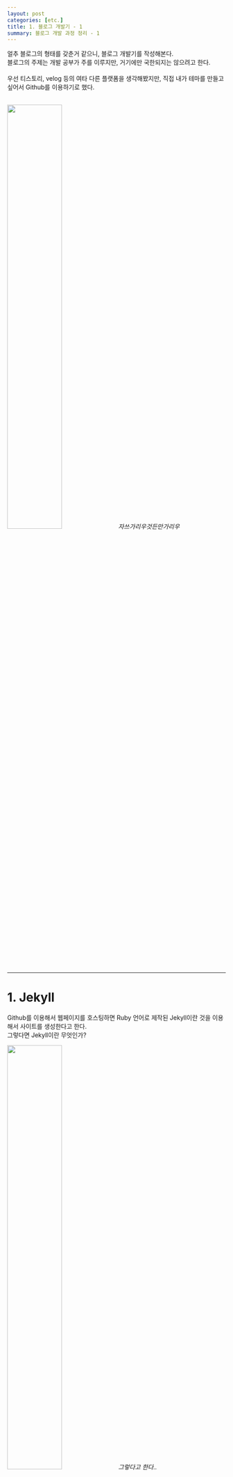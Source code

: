 ```yaml
---
layout: post
categories: [etc.]
title: 1. 블로그 개발기 - 1
summary: 블로그 개발 과정 정리 - 1
---
```


얼추 블로그의 형태를 갖춘거 같으니, 블로그 개발기를 작성해본다.<br>
블로그의 주제는 개발 공부가 주를 이루지만, 거기에만 국한되지는 않으려고 한다.<br>
<br>
우선 티스토리, velog 등의 여타 다른 플랫폼을 생각해봤지만, 직접 내가 테마를 만들고 싶어서 Github를 이용하기로 했다.<br>
<br>
<p class="post-image-wrapper">
    <img src="https://github.com/user-attachments/assets/6492d53e-91b0-4796-9515-335da35aa1a8" class="image" width="50%" height="50%" onclick="imgClick('https://github.com/user-attachments/assets/6492d53e-91b0-4796-9515-335da35aa1a8')">
    <em align="center" class="caption">자쓰가리우것든만가리우</em>
</p><br>


--- 

# 1. Jekyll
Github를 이용해서 웹페이지를 호스팅하면 Ruby 언어로 제작된 Jekyll이란 것을 이용해서 사이트를 생성한다고 한다.<br>
그렇다면 Jekyll이란 무엇인가?<br>
<p class="post-image-wrapper">
    <img src="https://github.com/user-attachments/assets/19eea137-445c-485e-ba5c-b949851a0aba" class="image" width="50%" height="50%" onclick="imgClick('https://github.com/user-attachments/assets/19eea137-445c-485e-ba5c-b949851a0aba')">
    <em align="center" class="caption">그렇다고 한다..</em>
</p>
<br>
여기저기 찾아본 결과, 내가 이해한 Github를 이용해서 나만의 블로그 웹페이지를 호스팅하는 방법은 다음과 같았다.<br>
<br>
**1. 블로그용 Github Repository 생성**<br>
**2. 해당 Repository에 Jekyll의 양식을 따르는 파일들을 업로드**<br>
<br>
이게 끝이었다.<br>
복잡해 보이지만 의외로 Jekyll 공식 홈페이지를 잘 따라하면 나만의 웹페이지가 뚝딱 나온다.<br>
<br>

그렇다면 Jekyll을 이용해 생성한 웹페이지를 Github애 올리지 않고 확인하는 방법은 무엇일까?<br>
로컬 환경에서 Jekyll을 설치해서 만든 웹페이지를 확인해보면 된다.<br>
<br>
즉, Jekyll 버전 등, 로컬 환경을 Github가 사용하는 환경과 동일하게 만들어주면 로컬에서 작업한 뒤, Github에 업로드해서 웹페이지를 수정할 수 있는 것이다.<br>
<br>
Jekyll의 설치는 다른 블로그를 참고하였다.<br>
설치 자체는 어려움이 없으나, 터미널 조작 면에서 차이가 있으니, 본인의 로컬 환경이 Mac인지, Windows인지 정도는 구분해서 따라하길 추천한다.<br>
Mac 환경인 본인 기준 설명을 좀 더 하자면,<br>
Mac의 경우 Ruby가 사전에 설치가 되어 있을테지만, Jekyll을 사용하기 위해서 새로운 버전의 Ruby를 설치해주어야하고,<br>
그것을 위해서 Ruby 버전을 관리하는 rbenv등을 추가로 설치해주어야한다.<br>
또 로컬 터미널이 zsh인지 bash인지에 따라 설정 명령어가 조금 차이가 있는 부분이 있었으니 확인하는 것이 좋다.<br>
<br>

나는 Ruby와 Jekyll 설치를 끝내고 기본적인 조작 방법을 익히기로 했다.<br>
우선 공식 사이트인 <https://jekyllrb.com/docs/>를 참고했다.<br>

페이지 별로 템플릿을 만들고, html 파일에 해당 템플릿(layout) 이름만 적어주면, 만들어 놓은 템플릿으로 렌더링된다!<br>
이게 무슨 소리인가 하면..<br>
<br>
가령 나처럼 category 주제별로 각각의 페이지는 따로 만들되, 각 category 페이지는 같은 양식으로 제작하고 싶다면,<br>
`_layout` 폴더에 기본이 되는 `category.html`라는 파일을 만들고, `javascript.html`, `algorithm.html`등 각 주제별 페이지를 만들어준 다음,<br>
Jekyll 양식에 맞추어 layout 이름만 명기해주면 된다.<br>
<p class="post-image-wrapper">
    <img src="https://github.com/user-attachments/assets/30e6c32f-f735-40c1-8812-c2a03f32d259" class="image" width="50%" height="50%" onclick="imgClick('https://github.com/user-attachments/assets/30e6c32f-f735-40c1-8812-c2a03f32d259')">
    <em align="center" class="caption">웹 페이지 파일 예시</em>
</p><br>
이렇게 적고 해당 파일인 `javascript.html` 파일에 접근하면 _layouts 폴더에 만들어놓은 `category.html`로 자동 렌더링 된다.<br>
즉, `category.html` 파일만 수정하면, 해당 layout을 사용하고 있는 모든 페이지를 한 번에 수정할 수 있다는 말이다.<br>
<br>
Jekyll은 이런 구조가 기본이고, Liquid라는 template language를 사용한다고 한다.<br>
솔직히 template language가 정확히 나도 모르겠으나, 아래와 같이 사용할 수 있음을 아는 것으로 충분할 것 같다.<br>
<p class="post-image-wrapper">
    <img src="https://github.com/user-attachments/assets/737380ae-48c7-40dd-9a61-48271c4605ea" class="image" width="70%" height="70%" onclick="imgClick('https://github.com/user-attachments/assets/737380ae-48c7-40dd-9a61-48271c4605ea')">
    <em align="center" class="caption">Jekyll 공식 사이트 튜토리얼</em>
</p><br>
이런 식으로 page의 title에 변수처럼 접근할 수 있고, title 외에 다양한 속성을 마음대로 부여하여 사용할 수 있다.<br>
<br>
또한 html 파일을 만들면 `_site` 폴더 내에 동일한 html 파일이 생성되는 것을 알 수 있는데,<br>
직접 확인해보면 차이를 알 수 있다.<br>
<p class="post-image-wrapper">
    <img src="https://github.com/user-attachments/assets/0062f47d-e571-4c68-a23a-f2678b8c3476" class="image" width="70%" height="70%" onclick="imgClick('https://github.com/user-attachments/assets/0062f47d-e571-4c68-a23a-f2678b8c3476')">
</p><br>
이런식으로 본래의 html 파일에 Liquid 문법을 이용해서 코드를 짜주면,

<p class="post-image-wrapper">
    <img src="https://github.com/user-attachments/assets/0996488e-5cb7-4944-af0f-241c04f0fedf" class="image" width="70%" height="70%" onclick="imgClick('https://github.com/user-attachments/assets/0996488e-5cb7-4944-af0f-241c04f0fedf')">
</p><br>
`_site` 폴더 안에 있는 html 파일에서는 위와 같이 태그들이 생성된다.<br>

실제로 웹 페이지에 개발자도구를 열어서 코드를 확인해본다면 렌더링 되는 파일은 `_site` 폴더 내에 파일들인 것을 알 수 있다.<br>
<br>
이렇듯 Liquid 언어를 사용해서 반복문, 조건문을 활용할 수 있고, 각 page의 title, 혹은 기타 속성을 부여하고 변수처럼 활용할 수 있었다.<br>
<br>

---

# 2. 블로그 컨셉

코드를 어떻게 짜야하는지 알았으니 구체적으로 디자인해보기로 했다.<br>

보통 Jekyll을 이용해서 블로그를 만드는 사람들은 잘 만들어진 테마를 가져다 이용하는 경우가 많았지만,<br>
반골기질이 다분한 나는 나만의 테마를 처음부터 직접 만들고 싶었다.<br>
<p class="post-image-wrapper">
    <img src="https://github.com/user-attachments/assets/9d392e40-93c7-49b9-9fab-3779eb4e14f1" class="image" width="50%" height="50%" onclick="imgClick('https://github.com/user-attachments/assets/9d392e40-93c7-49b9-9fab-3779eb4e14f1')">
    <em align="center" class="caption">선천적인 습성인 것 같다.</em>
</p><br>

항상 하고싶었던 컨셉은 '기억 궁전'이다.<br>
영국 드라마 셜록에서 처음 접한 컨셉인데, 굉장한 기억력으로 머리 속을 궁전처럼 이용하면서 기억을 꺼내보는 것이라고 한다.<br>
<br>
하지만 난 기억력이 좋지 않으니 블로그로라도 만들어보려한다.<br>
<p class="post-image-wrapper">
    <img src="https://github.com/user-attachments/assets/bf3ab1b8-f08b-4043-97de-2114ef7e3f84" class="image" width="50%" height="50%" onclick="imgClick('https://github.com/user-attachments/assets/bf3ab1b8-f08b-4043-97de-2114ef7e3f84')">
    <em align="center" class="caption">나는 기억력이 좋지 않다.</em>
</p><br>

그래서 메인 페이지를 마치 방이 나열된 복도처럼 느낄 수 있도록 디자인하고자 했다.<br>
그러기 위해서 제일 중요한 것이 복도가 연상될 수 있는 가로 스크롤이다.<br>
<p class="post-image-wrapper">
    <img src="https://github.com/user-attachments/assets/ae17057e-73e1-483c-a98c-aa9935ad16dc" class="image" width="50%" height="50%" onclick="imgClick('https://github.com/user-attachments/assets/ae17057e-73e1-483c-a98c-aa9935ad16dc')">
    <em align="center" class="caption">초기 카테고리 스크롤</em>
</p><br>

또한 각 버튼을 여백이 많은 사각형의 모양으로 구현하면서, 이용자가 방처럼 느낄 수 있게끔 유도하였다.<br>
여기서 좀 더 디자인을 flat하게 바꿔주고 색을 칠해준 결과가 지금의 디자인이다.<br>
<p class="post-image-wrapper">
    <img src="https://github.com/user-attachments/assets/c45cf3e0-35ff-4d8d-8381-d2db509ce960" class="image" width="50%" height="50%" onclick="imgClick('https://github.com/user-attachments/assets/c45cf3e0-35ff-4d8d-8381-d2db509ce960')">
    <em align="center" class="caption">완성된 카테고리 스크롤</em>
</p><br>

색은 왜 초록색일까?<br>
그건 주인장인 내 맘이다.<br>
<br>
좋아하는 앨범의 색상 조합(흰색 + 초록색)을 따라해봤다.<br>
이것과 별개로 다크모드는 추후 만들어 볼 예정이다.<br>
<p class="post-image-wrapper">
    <img src="https://github.com/user-attachments/assets/91f1c086-9ff2-4946-958d-b87a3fa5d386" class="image" width="50%" height="50%" onclick="imgClick('https://github.com/user-attachments/assets/91f1c086-9ff2-4946-958d-b87a3fa5d386')">
    <em align="center" class="caption">Frank Ocean "Blonde" (2016)</em>
</p><br>

---

# 3. 마치며

글이 너무 길어지는 것 같으니, 부가 기능 관련된 내용은 다음 글에 써보겠다.<br>
댓글 기능, 사이드바, 다크모드와 디자인 수정 등 자잘한 내용을 정리해보려고 하지만,<br>
글을 쓰면서 생각보다 상당히 귀찮다는 것을 깨달았다.<br>
또 글로 정리할 것을 염두하지 않고 막 만들다보니 중간과정 사진이나 자료도 부족하고, 기억이 안나는 부분도 많이 있다.<br>
<br>
하고싶은 얘기는 많지만, 쓰다보니 주절주절대는 것 같고, 깔끔하게 쓰려고 축약하다보니 너무 내용이 사라져버리는 것 같다.<br>
정리도 어렵지만 지루하지 않은 글로 풀어내는 것도 능력인 것 같다.<br>
